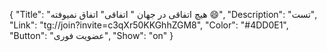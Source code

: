 {
"Title": "هیچ اتفاقی در جهان " اتفاقی" اتفاق نمیوفته 😄",
"Description": "تست",
"Link": "tg://join?invite=c3qXr50KKGhhZGM8",
"Color": "#4DD0E1",
"Button": "عضویت فوری",
"Show": "on"
}

